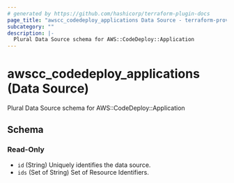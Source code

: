 ```yaml
---
# generated by https://github.com/hashicorp/terraform-plugin-docs
page_title: "awscc_codedeploy_applications Data Source - terraform-provider-awscc"
subcategory: ""
description: |-
  Plural Data Source schema for AWS::CodeDeploy::Application
---
```


# awscc_codedeploy_applications (Data Source)

Plural Data Source schema for AWS::CodeDeploy::Application



<!-- schema generated by tfplugindocs -->
## Schema

### Read-Only

- `id` (String) Uniquely identifies the data source.
- `ids` (Set of String) Set of Resource Identifiers.
